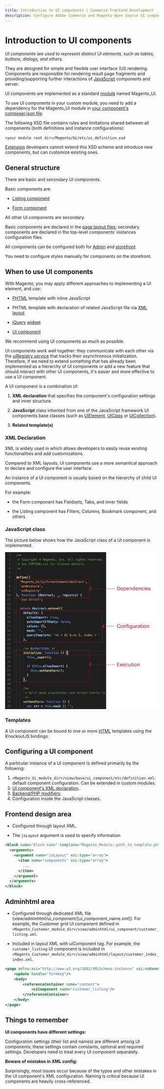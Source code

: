 ```yaml
---
title: Introduction to UI components | Commerce Frontend Development
description: Configure Adobe Commerce and Magento Open Source UI components and integrate them with other components.
---
```


# Introduction to UI components

*UI components are used to represent distinct UI elements, such as tables, buttons, dialogs, and others*.

They are designed for simple and flexible user interface (UI) rendering. Components are responsible for rendering result page fragments and providing/supporting further interactions of [JavaScript](https://glossary.magento.com/javascript) components and server.

UI components are implemented as a standard [module](https://glossary.magento.com/module) named Magento_UI.

To use UI components in your custom module, you need to add a dependency for the Magento_UI module in [your component's composer.json file](https://developer.adobe.com/commerce/php/development/build/composer-integration/).

The following XSD file contains rules and limitations shared between all components (both definitions and instance configurations):

`<your module root dir>/Magento/Ui/etc/ui_definition.xsd`

[Extension](https://glossary.magento.com/extension) developers cannot extend this XSD scheme and introduce new components, but can customize existing ones.

## General structure

There are basic and secondary UI components.

Basic components are:

*  [Listing component](listing-grid.html)

*  [Form component](form.html)

All other UI components are secondary.

Basic components are declared in the [page layout files](../guide/layouts/types.md#page-layout); secondary components are declared in the top-level components’ instances configuration files.

All components can be configured both for [Admin](https://glossary.magento.com/admin) and [storefront](https://glossary.magento.com/storefront).

<InlineAlert variant="info" slots="text" />

You need to configure styles manually for components on the storefront.

## When to use UI components

With Magento, you may apply different approaches to implementing a UI element, and use:

*  [PHTML](https://glossary.magento.com/phtml) template with inline JavaScript

*  PHTML template with declaration of related JavaScript file via [XML](https://glossary.magento.com/xml) [layout](https://glossary.magento.com/layout)

*  [jQuery](https://glossary.magento.com/jquery) [widget](https://glossary.magento.com/widget)

*  [UI component](https://glossary.magento.com/ui-component)

We recommend using UI components as much as possible.

UI components work well together: they communicate with each other via the [uiRegistry service](concepts/registry.md#debug_registry) that tracks their asynchronous initialization. Therefore, if we need to extend something that has already been implemented as a hierarchy of UI components or add a new feature that should interact with other UI components, it's easier and more effective to use a UI component.

A UI component is a combination of:

1. **XML declaration** that specifies the component's configuration settings and inner structure.

1. **JavaScript** class inherited from one of the JavaScript framework UI components base classes (such as [UIElement](concepts/element.md), [UIClass](concepts/class.md) or [UICollection](concepts/collection.md)).

1. **Related template(s)**

### XML Declaration

XML is widely used in which allows developers to easily reuse existing functionalities and add customizations.

Compared to XML layouts, UI components use a more semantical approach to declare and configure the user interface.

An instance of a UI component is usually based on the hierarchy of child UI components.

For example:

*  the Form component has Fieldsets, Tabs, and inner fields

*  the Listing component has Filters, Columns, Bookmark component, and others

### JavaScript class

The picture below shows how the JavaScript class of a UI component is implemented.

![JavaScript class implementation of a UI component](../_images/ui-components/ui_comp_js_class.png)

### Templates

A UI component can be bound to one or more [HTML](https://glossary.magento.com/html) templates using the KnockoutJS bindings.

## Configuring a UI component

A particular instance of a UI component is defined primarily by the following:

1. `<Magento_Ui_module_dir>/view/base/ui_component/etc/definition.xml`: default component configuration. Can be extended in custom modules.
1. [UI component's XML declaration](concepts/xml-declaration.md).
1. [Backend/PHP modifiers](concepts/modifier.md).
1. Configuration inside the JavaScript classes.

## Frontend design area

*  Configured through layout XML.

*  The `jsLayout` argument is used to specify information.

```xml
<block name="block-name" template="Magento_Module::path_to_template.phtml">
  <arguments>
    <argument name="jsLayout" xsi:type="array">
      <item name="components" xsi:type="array">
        ...
      </item>
    </argument>
  </arguments>
</block>
```

## Adminhtml area

*  Configured through dedicated XML file (view/adminhtml/ui_component/[ui_component_name.xml]). For example, the Customer grid UI component defined in `<Magento_Customer_module_dir>/view/adminhtml/ui_component/customer_listing.xml`.

*  Included in layout XML with uiComponent tag. For example, the `customer_listing` UI component is included in `<Magento_Customer_module_dir>/view/adminhtml/layout/customer_index_index.xml`.

  ```xml
  <page xmlns:xsi="http://www.w3.org/2001/XMLSchema-instance" xsi:noNamespaceSchemaLocation="urn:magento:framework:View/Layout/etc/page_configuration.xsd">
      <update handle="formkey"/>
      <body>
          <referenceContainer name="content">
              <uiComponent name="customer_listing"/>
          </referenceContainer>
      </body>
  </page>
  ```

## Things to remember

**UI components have different settings:**

Configuration settings (their list and names) are different among UI components; these settings contain constants, optional and required settings. Developers need to treat every UI component separately.

**Beware of mistakes in XML config:**

Surprisingly, most issues occur because of the typos and other mistakes in the UI component's XML configuration. Naming is critical because UI components are heavily cross-referenced.
